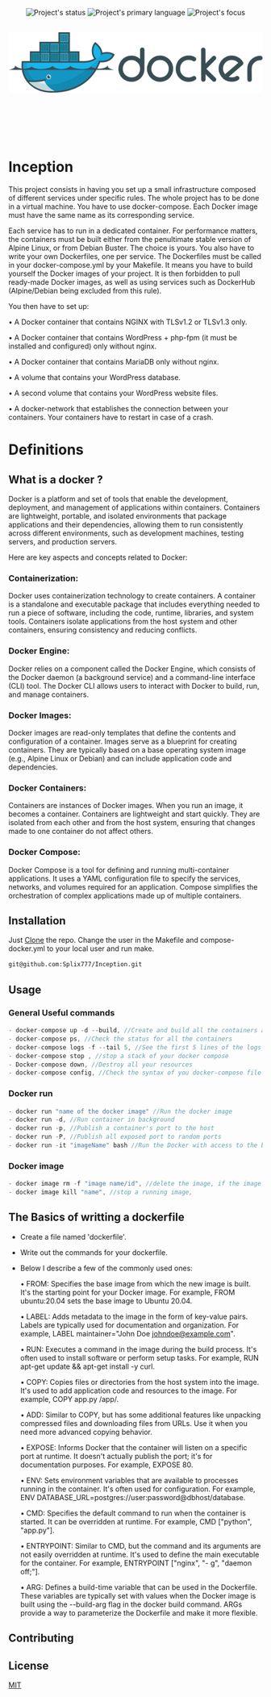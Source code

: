 <div id="top"></div>
<p align=center>
  <img alt="Project's status" src="https://img.shields.io/github/last-commit/kema-dev/inception?logo=github">
  <img alt="Project's primary language" src="https://img.shields.io/badge/Language-Docker-blue">
  <img alt="Project's focus" src="https://img.shields.io/badge/Focus-Containerized%20website-blue">
</p>

<!-- PROJECT LOGO -->
<br />
<div align="center" style="height:200px; margin-bottom:10%">
  <a>
    <img src="assets/docker_moby.png" alt="Docker logo">
  </a>
</div>

# Inception

This project consists in having you set up a small infrastructure composed of different
services under specific rules. The whole project has to be done in a virtual machine. You
have to use docker-compose.
Each Docker image must have the same name as its corresponding service.


Each service has to run in a dedicated container.
For performance matters, the containers must be built either from the penultimate stable
version of Alpine Linux, or from Debian Buster. The choice is yours.
You also have to write your own Dockerfiles, one per service. The Dockerfiles must
be called in your docker-compose.yml by your Makefile.
It means you have to build yourself the Docker images of your project. It is then forbidden to pull ready-made Docker images, as well as using services such as DockerHub
(Alpine/Debian being excluded from this rule).


You then have to set up:

• A Docker container that contains NGINX with TLSv1.2 or TLSv1.3 only.

• A Docker container that contains WordPress + php-fpm (it must be installed and
configured) only without nginx.

• A Docker container that contains MariaDB only without nginx.

• A volume that contains your WordPress database.

• A second volume that contains your WordPress website files.

• A docker-network that establishes the connection between your containers.
Your containers have to restart in case of a crash.

# Definitions
## What is a docker ?
Docker is a platform and set of tools that enable the development, deployment, and management of applications within containers. Containers are lightweight, portable, and isolated environments that package applications and their dependencies, allowing them to run consistently across different environments, such as development machines, testing servers, and production servers.

Here are key aspects and concepts related to Docker:

### Containerization: ### 
Docker uses containerization technology to create containers. A container is a standalone and executable package that includes everything needed to run a piece of software, including the code, runtime, libraries, and system tools. Containers isolate applications from the host system and other containers, ensuring consistency and reducing conflicts.

### Docker Engine: ###
Docker relies on a component called the Docker Engine, which consists of the Docker daemon (a background service) and a command-line interface (CLI) tool. The Docker CLI allows users to interact with Docker to build, run, and manage containers.

### Docker Images: ###
Docker images are read-only templates that define the contents and configuration of a container. Images serve as a blueprint for creating containers. They are typically based on a base operating system image (e.g., Alpine Linux or Debian) and can include application code and dependencies.

### Docker Containers: ###
Containers are instances of Docker images. When you run an image, it becomes a container. Containers are lightweight and start quickly. They are isolated from each other and from the host system, ensuring that changes made to one container do not affect others.

### Docker Compose: ###
Docker Compose is a tool for defining and running multi-container applications. It uses a YAML configuration file to specify the services, networks, and volumes required for an application. Compose simplifies the orchestration of complex applications made up of multiple containers.



## Installation

Just [Clone](git@github.com:Splix777/Inception.git) the repo. Change the user in the Makefile and compose-docker.yml to your local user and run make.


```bash
git@github.com:Splix777/Inception.git
```

## Usage

### General Useful commands ###

```c
- docker-compose up -d --build, //Create and build all the containers and they still run in the background
- docker-compose ps, //Check the status for all the containers
- docker-compose logs -f --tail 5, //See the first 5 lines of the logs of your containers
- docker-compose stop , //stop a stack of your docker compose
- Docker-compose down, //Destroy all your resources
- docker-compose config, //Check the syntax of you docker-compose file

```

### Docker run

```c
- docker run "name of the docker image" //Run the docker image
- docker run -d, //Run container in background
- docker run -p, //Publish a container's port to the host
- docker run -P, //Publish all exposed port to random ports
- docker run -it "imageName" bash //Run the Docker with access to the bash or (sh).
```

### Docker image
```c
- docker image rm -f "image name/id", //delete the image, if the image is running you need to kill it first.
- docker image kill "name", //stop a running image,
```
## The Basics of writting a dockerfile ##
- Create a file named 'dockerfile'.
- Write out the commands for your dockerfile.
- Below I describe a few of the commonly used ones:
  
  • FROM: Specifies the base image from which the new image is built. It's the starting point for your Docker image. For example, FROM ubuntu:20.04 sets the base image to Ubuntu 20.04.
  
  • LABEL: Adds metadata to the image in the form of key-value pairs. Labels are typically used for documentation and organization. For example, LABEL maintainer="John Doe <johndoe@example.com>".
  
  • RUN: Executes a command in the image during the build process. It's often used to install software or perform setup tasks. For example, RUN apt-get update && apt-get install -y curl.
  
  • COPY: Copies files or directories from the host system into the image. It's used to add application code and resources to the image. For example, COPY app.py /app/.
  
  • ADD: Similar to COPY, but has some additional features like unpacking compressed files and downloading files from URLs. Use it when you need more advanced copying behavior.
  
  • EXPOSE: Informs Docker that the container will listen on a specific port at runtime. It doesn't actually publish the port; it's for documentation purposes. For example, EXPOSE 80.
  
  • ENV: Sets environment variables that are available to processes running in the container. It's often used for configuration. For example, ENV DATABASE_URL=postgres://user:password@dbhost/database.
  
  • CMD: Specifies the default command to run when the container is started. It can be overridden at runtime. For example, CMD ["python", "app.py"].
  
  • ENTRYPOINT: Similar to CMD, but the command and its arguments are not easily overridden at runtime. It's used to define the main executable for the container. For example, ENTRYPOINT ["nginx", "-  g", "daemon off;"].
  
  • ARG: Defines a build-time variable that can be used in the Dockerfile. These variables are typically set with values when the Docker image is built using the --build-arg flag in the docker build command. ARGs provide a way to parameterize the Dockerfile and make it more flexible.
  

## Contributing

## License

[MIT](https://choosealicense.com/licenses/mit/)

